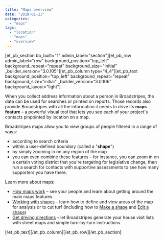 ```yaml
---
title: "Maps overview"
date: "2018-01-23"
categories: 
  - "maps"
tags: 
  - "location"
  - "maps"
  - "overview"
---
```


\[et\_pb\_section bb\_built="1" admin\_label="section"\]\[et\_pb\_row admin\_label="row" background\_position="top\_left" background\_repeat="repeat" background\_size="initial" \_builder\_version="3.0.105"\]\[et\_pb\_column type="4\_4"\]\[et\_pb\_text background\_position="top\_left" background\_repeat="repeat" background\_size="initial" \_builder\_version="3.0.106" background\_layout="light"\]

When you collect address information about a person in Broadstripes, the data can be used for searches or printed on reports. Those records also provide Broadstripes with all the information it needs to drive its **maps feature** – a powerful visual tool that lets you see each of your project's contacts pinpointed by location on a map.

Broadstripes maps allow you to view groups of people filtered in a range of ways:

- according to search criteria
- within a user-defined boundary (called a "**shape**")
- by simply zooming in on any region of the map
- you can even combine these features – for instance, you can zoom in on a certain voting district that you're targeting for legislative change, then run a search for contacts with supportive assessments to see how many supporters you have there.

Learn more about maps:

- [How maps work](https://help.broadstripes.com/help-articles/using-broadstripes/maps/how-maps-work/) – see your people and learn about getting around the main maps features
- [Working with shapes](https://help.broadstripes.com/help-articles/using-broadstripes/maps/working-with-shapes/) – learn how to define and view areas of the map for analysis or to cut turf (including how to [Make a shape](https://help.broadstripes.com/help-articles/using-broadstripes/maps/working-with-shapes/#make-edit-shapes) and [Edit a shape](https://help.broadstripes.com/help-articles/using-broadstripes/maps/working-with-shapes/#make-edit-shapes))
- [Get driving directions](https://help.broadstripes.com/help-articles/using-broadstripes/get-started/get-driving-directions-for-your-list/) – let Broadstripes generate your house visit lists with street maps and simple turn-by-turn instructions

\[/et\_pb\_text\]\[/et\_pb\_column\]\[/et\_pb\_row\]\[/et\_pb\_section\]
